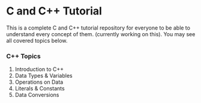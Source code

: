 # C and C++ Tutorial
This is a complete C and C++ tutorial repository for everyone to be able to understand every concept of them. (currently working on this). You may see all covered topics below.

<h3>C++ Topics</h3>
<ol>
  <li>Introduction to C++</li>
  <li>Data Types & Variables</li>
  <li>Operations on Data</li>
  <li>Literals & Constants</li>
  <li>Data Conversions</li>
</ol>

